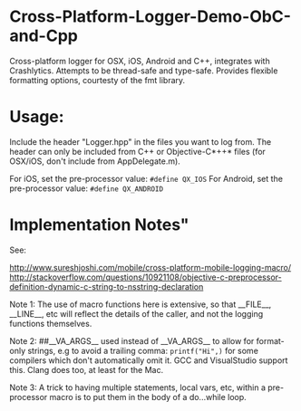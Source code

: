 # Cross-Platform-Logger-Demo-ObC-and-Cpp

Cross-platform logger for OSX, iOS, Android and C++, integrates with Crashlytics. Attempts to be thread-safe and type-safe. Provides flexible formatting options, courtesty of the fmt library.

# Usage:

Include the header "Logger.hpp" in the files you want to log from. The header can only be included from C++ or Objective-C*++* files (for OSX/iOS, don't include from AppDelegate.m).  

For iOS, set the pre-processor value: `#define QX_IOS`
For Android, set the pre-processor value: `#define QX_ANDROID`


# Implementation Notes"

See:
  
  http://www.sureshjoshi.com/mobile/cross-platform-mobile-logging-macro/
  http://stackoverflow.com/questions/10921108/objective-c-preprocessor-definition-dynamic-c-string-to-nsstring-declaration

Note 1: The use of macro functions here is extensive, so that \_\_FILE\_\_,
\_\_LINE\_\_, etc will reflect the details of the caller, and not the
logging functions themselves.

Note 2: ##\_\_VA_ARGS\_\_ used instead of \_\_VA_ARGS\_\_ to allow for format-only
strings, e.g to avoid a trailing comma: `printf("Hi",)` for some compilers
which don't automatically omit it. GCC and VisualStudio support this. 
Clang does too, at least for the Mac.

Note 3: A trick to having multiple statements, local vars, etc, within a pre-processor 
macro is to put them in the body of a do...while loop.
